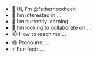 - 👋 Hi, I’m @fatherhoodtech
- 👀 I’m interested in ...
- 🌱 I’m currently learning ...
- 💞️ I’m looking to collaborate on ...
- 📫 How to reach me ...
- 😄 Pronouns: ...
- ⚡ Fun fact: ...

<!---
fatherhoodtech/fatherhoodtech is a ✨ special ✨ repository because its `README.md` (this file) appears on your GitHub profile.
You can click the Preview link to take a look at your changes.
--->
